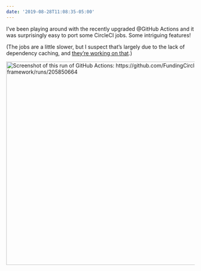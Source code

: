 ```yaml
---
date: '2019-08-28T11:08:35-05:00'
---
```

I’ve been playing around with the recently upgraded @GitHub Actions and it was surprisingly easy to port some CircleCI jobs. Some intriguing features!

(The jobs are a little slower, but I suspect that’s largely due to the lack of dependency caching, and [they’re working on that](https://twitter.com/mscccc/status/1166505708990263296).)

<img src="/posts/uploads/2019/3199f70138.jpg" width="600" height="544" alt="Screenshot of this run of GitHub Actions: https://github.com/FundingCircle/fc4-framework/runs/205850664" />
